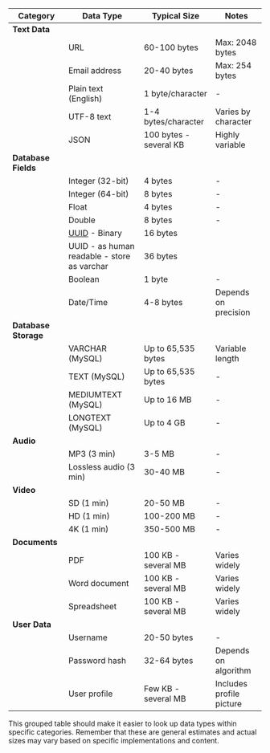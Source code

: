 | Category             | Data Type                                                                               | Typical Size           | Notes                    |
| -------------------- | --------------------------------------------------------------------------------------- | ---------------------- | ------------------------ |
| **Text Data**        |                                                                                         |                        |                          |
|                      | URL                                                                                     | 60-100 bytes           | Max: 2048 bytes          |
|                      | Email address                                                                           | 20-40 bytes            | Max: 254 bytes           |
|                      | Plain text (English)                                                                    | 1 byte/character       | -                        |
|                      | UTF-8 text                                                                              | 1-4 bytes/character    | Varies by character      |
|                      | JSON                                                                                    | 100 bytes - several KB | Highly variable          |
| **Database Fields**  |                                                                                         |                        |                          |
|                      | Integer (32-bit)                                                                        | 4 bytes                | -                        |
|                      | Integer (64-bit)                                                                        | 8 bytes                | -                        |
|                      | Float                                                                                   | 4 bytes                | -                        |
|                      | Double                                                                                  | 8 bytes                | -                        |
|                      | [UUID](https://en.wikipedia.org/wiki/Universally_unique_identifier#Collisions) - Binary | 16 bytes               |                          |
|                      | UUID - as human readable - store as varchar                                             | 36 bytes               |                          |
|                      | Boolean                                                                                 | 1 byte                 | -                        |
|                      | Date/Time                                                                               | 4-8 bytes              | Depends on precision     |
| **Database Storage** |                                                                                         |                        |                          |
|                      | VARCHAR (MySQL)                                                                         | Up to 65,535 bytes     | Variable length          |
|                      | TEXT (MySQL)                                                                            | Up to 65,535 bytes     | -                        |
|                      | MEDIUMTEXT (MySQL)                                                                      | Up to 16 MB            | -                        |
|                      | LONGTEXT (MySQL)                                                                        | Up to 4 GB             | -                        |
| **Audio**            |                                                                                         |                        |                          |
|                      | MP3 (3 min)                                                                             | 3-5 MB                 | -                        |
|                      | Lossless audio (3 min)                                                                  | 30-40 MB               | -                        |
| **Video**            |                                                                                         |                        |                          |
|                      | SD (1 min)                                                                              | 20-50 MB               | -                        |
|                      | HD (1 min)                                                                              | 100-200 MB             | -                        |
|                      | 4K (1 min)                                                                              | 350-500 MB             | -                        |
| **Documents**        |                                                                                         |                        |                          |
|                      | PDF                                                                                     | 100 KB - several MB    | Varies widely            |
|                      | Word document                                                                           | 100 KB - several MB    | Varies widely            |
|                      | Spreadsheet                                                                             | 100 KB - several MB    | Varies widely            |
| **User Data**        |                                                                                         |                        |                          |
|                      | Username                                                                                | 20-50 bytes            | -                        |
|                      | Password hash                                                                           | 32-64 bytes            | Depends on algorithm     |
|                      | User profile                                                                            | Few KB - several MB    | Includes profile picture |

This grouped table should make it easier to look up data types within specific categories. Remember that these are general estimates and actual sizes may vary based on specific implementations and content.